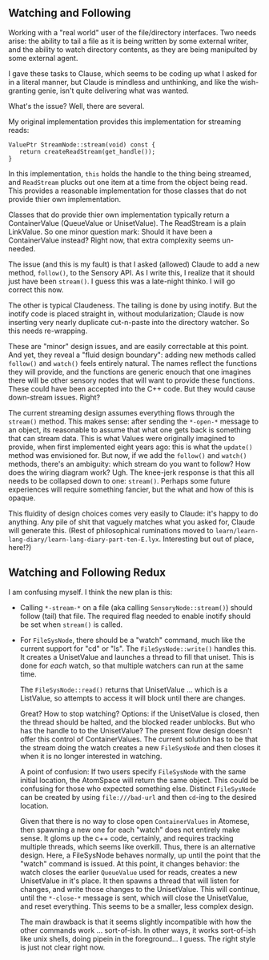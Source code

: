 Watching and Following
----------------------
Working with a "real world" user of the file/directory interfaces.
Two needs arise: the ability to tail a file as it is being written by
some external writer, and the ability to watch directory contents, as
they are being manipulted by some external agent.

I gave these tasks to Clause, which seems to be coding up what I asked
for in a literal manner, but Claude is mindless and unthinking, and
like the wish-granting genie, isn't quite delivering what was wanted.

What's the issue? Well, there are several.

My original implementation provides this implementation for streaming
reads:
```
ValuePtr StreamNode::stream(void) const {  
   return createReadStream(get_handle());
}
```
In this implementation, `this` holds the handle to the thing being
streamed, and `ReadStream` plucks out one item at a time from the object
being read. This provides a reasonable implementation for those classes
that do not provide thier own implementation.

Classes that do provide thier own implementation typically return a
ContainerValue (QueueValue or UnisetValue). The ReadStream is a plain
LinkValue. So one minor question mark: Should it have been a
ContainerValue instead? Right now, that extra complexity seems
un-needed.

The issue (and this is my fault) is that I asked (allowed) Claude to add
a new method, `follow()`, to the Sensory API. As I write this, I realize
that it should just have been `stream()`. I guess this was a late-night
thinko. I will go correct this now.

The other is typical Claudeness. The tailing is done by using inotify.
But the inotify code is placed straight in, without modularization;
Claude is now inserting very nearly duplicate cut-n-paste into the
directory watcher. So this needs re-wrapping.

These are "minor" design issues, and are easily correctable at this
point. And yet, they reveal a "fluid design boundary": adding new
methods called `follow()` and `watch()` feels entirely natural. The
names reflect the functions they will provide, and the functions are
generic enouch that one imagines there will be other sensory nodes that
will want to provide these functions. These could have been accepted
into the C++ code. But they would cause down-stream issues. Right?

The current streaming design assumes everything flows through the
`stream()` method. This makes sense: after sending the `*-open-*`
message to an object, its reasonable to assume that what one gets back
is something that can stream data. This is what Values were originally
imagined to provide, when first implemented eight years ago: this is
what the `update()` method was envisioned for. But now, if we add the
`follow()` and `watch()` methods, there's an ambiguity: which stream do
you want to follow? How does the wiring diagram work? Ugh. The knee-jerk
response is that this all needs to be collapsed down to one: `stream()`.
Perhaps some future experiences will require something fancier, but the
what and how of this is opaque.

This fluidity of design choices comes very easily to Claude: it's happy
to do anything. Any pile of shit that vaguely matches what you asked
for, Claude will generate this. (Rest of philosophical ruminations moved
to `learn/learn-lang-diary/learn-lang-diary-part-ten-E.lyx`. Interesting
but out of place, here!?)

Watching and Following Redux
----------------------------
I am confusing myself. I think the new plan is this:
* Calling `*-stream-*` on a file (aka calling `SensoryNode::stream()`)
  should follow (tail) that file. The required flag needed to
  enable inotify should be set when `stream()` is called.

* For `FileSysNode`, there should be a "watch" command, much like the
  current support for "cd" or "ls". The `FileSysNode::write()` handles
  this. It creates a UnisetValue and launches a thread to fill that
  uniset. This is done for *each* watch, so that multiple watchers can
  run at the same time.

  The `FileSysNode::read()` returns that UnisetValue ... which is a
  ListValue, so attempts to access it will block until there are changes.

  Great? How to stop watching? Options: if the UnisetValue is closed,
  then the thread should be halted, and the blocked reader unblocks.
  But who has the handle to to the UnisetValue? The present flow design
  doesn't offer this control of ContainerValues. The current solution
  has to be that the stream doing the watch creates a new `FileSysNode`
  and then closes it when it is no longer interested in watching.

  A point of confusion: If two users specify `FileSysNode` with the
  same initial location, the AtomSpace will return the same object.
  This could be confusing for those who expected something else.
  Distinct  `FileSysNode` can be created by using `file:///bad-url`
  and then `cd`-ing to the desired location.

  Given that there is no way to close open `ContainerValues` in Atomese,
  then spawning a new one for each "watch" does not entirely make sense.
  It gloms up the c++ code, certainly, and requires tracking multiple
  threads, which seems like overkill. Thus, there is an alternative
  design. Here, a FileSysNode behaves normally, up until the point that
  the "watch" command is issued. At this point, it changes behavior:
  the watch closes the earlier `QueueValue` used for reads, creates
  a new UnisetValue in it's place. It then spawns a thread that will
  listen for changes, and write those changes to the UnisetValue.
  This will continue, until the `*-close-*` message is sent, which will
  close the UnisetValue, and reset everything. This seems to be a
  smaller, less complex design.

  The main drawback is that it seems slightly incompatible with how the
  other commands work ... sort-of-ish. In other ways, it works
  sort-of-ish like unix shells, doing pipein in the foreground...
  I guess. The right style is just not clear right now.
